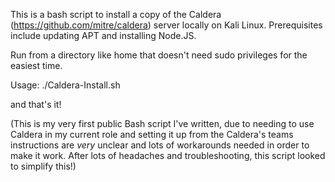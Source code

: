 This is a bash script to install a copy of the Caldera (https://github.com/mitre/caldera) server locally on Kali Linux. Prerequisites include updating APT and installing Node.JS. 

Run from a directory like home that doesn't need sudo privileges for the easiest time. 

Usage: ./Caldera-Install.sh

and that's it! 

(This is my very first public Bash script I've written, due to needing to use Caldera in my current role and setting it up from the Caldera's teams instructions are *very* unclear and lots of workarounds needed in order to make it work. After lots of headaches and troubleshooting, this script looked to simplify this!)
